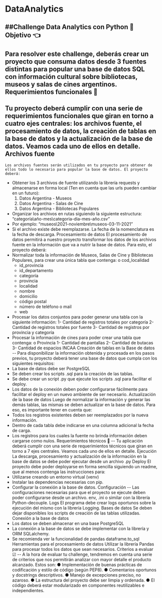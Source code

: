 # DataAnalytics
##Challenge Data Analytics con Python 🚀
Objetivo 👈
---
Para resolver este challenge, deberás crear un proyecto que consuma datos desde 3 fuentes distintas para popular una base de datos SQL con información cultural sobre bibliotecas, museos y salas de cines argentinos.
Requerimientos funcionales 🔎
---
Tu proyecto deberá cumplir con una serie de requerimientos funcionales que giran en torno a cuatro ejes centrales: los archivos fuente, el procesamiento de datos, la creación de tablas en la base de datos y la actualización de la base de datos.
Veamos cada uno de ellos en detalle.
Archivos fuente
---
	Los archivos fuentes serán utilizados en tu proyecto para obtener de ellos todo lo necesario para popular la base de datos. El proyecto deberá:
- Obtener los 3 archivos de fuente utilizando la librería requests y almacenarse en forma local (Ten en cuenta que las urls pueden cambiar en un futuro):
	1.  Datos Argentina - Museos
	2. Datos Argentina - Salas de Cine
	3. Datos Argentina - Bibliotecas Populares
- Organizar los archivos en rutas siguiendo la siguiente estructura: “categoría\año-mes\categoria-dia-mes-año.csv”
- Por ejemplo: “museos\2021-noviembre\museos-03-11-2021”
- Si el archivo existe debe reemplazarse. La fecha de la nomenclatura es la fecha de descarga.
Procesamiento de datos
El procesamiento de datos permitirá a nuestro proyecto transformar los datos de los archivos fuente en la información que va a nutrir la base de datos. Para esto, el proyecto deberá:
- Normalizar toda la información de Museos, Salas de Cine y Bibliotecas Populares, para crear una única tabla que contenga:
o cod_localidad
	- id_provincia
	- id_departamento
	- categoría
	- provincia
	- localidad
	- nombre
	- domicilio
	- código postal
	- número de teléfono o mail
	- web
- Procesar los datos conjuntos para poder generar una tabla con la siguiente información:
1- Cantidad de registros totales por categoría
2- Cantidad de registros totales por fuente
3- Cantidad de registros por provincia y categoría
- Procesar la información de cines para poder crear una tabla que contenga: o Provincia
1- Cantidad de pantallas
2- Cantidad de butacas
3- Cantidad de espacios INCAA
Creación de tablas en la Base de datos
--
Para disponibilizar la información obtenida y procesada en los pasos previos, tu proyecto deberá tener una base de datos que cumpla con los siguientes requisitos:
- La base de datos debe ser PostgreSQL
- Se deben crear los scripts .sql para la creación de las tablas.
- Se debe crear un script .py que ejecute los scripts .sql para facilitar el deploy.
- Los datos de la conexión deben poder configurarse fácilmente para facilitar el deploy en un nuevo ambiente de ser necesario.
Actualización de la base de datos
Luego de normalizar la información y generar las demás tablas, las mismas se deben actualizar en la base de datos. Para eso, es importante tener en cuenta que:
- Todos los registros existentes deben ser reemplazados por la nueva información.
- Dentro de cada tabla debe indicarse en una columna adicional la fecha de carga.
- Los registros para los cuales la fuente no brinda información deben cargarse como nulos.
Requerimientos técnicos 🔧
--
Tu aplicación deberá cumplir con una serie de requerimientos técnicos que giran en torno a 7 ejes centrales. Veamos cada uno de ellos en detalle.
Ejecución
La descarga, procesamiento y actualización de la información en la base de datos se debe poder ejecutar desde un archivo .py
Deploy
El proyecto debe poder deployarse en forma sencilla siguiendo un readme, que al menos contenga las instrucciones para:
- Utilizarse creando un entorno virtual (venv)
- Instalar las dependencias necesarias con pip.
- Configurar la conexión a la base de datos.
Configuración
--
Las configuraciones necesarias para que el proyecto se ejecute deben poder configurarse desde un archivo. env, .ini o similar con la librería Python-decouple.
Logs
El programa debe crear logs oportunos sobre la ejecución del mismo con la librería Logging.
Bases de datos
Se deben dejar disponibles los scripts de creación de las tablas utilizadas.
Conexión a la base de datos
- Los datos se deben almacenar en una base PostgreSQL
- La conexión a la base de datos se debe implementar con la librería y ORM SQLalchemy.
- Se recomienda ver la funcionalidad de pandas dataframe.to_sql
Herramientas para el procesamiento de datos
Utilizar la librería Pandas para procesar todos los datos que sean necesarios.
Criterios a evaluar ☑
--
A la hora de evaluar tu challenge, tendremos en cuenta una serie de criterios que nos permitirán analizar con mayor detalle el producto alcanzado. Estos son:
● Implementación de buenas prácticas de codificación y estilo de código (según PEP8).
● Comentarios oportunos y docstrings descriptivos.
● Manejo de excepciones preciso, no azaroso.
● La estructura del proyecto debe ser limpia y ordenada.
● El código deberá estar modularizado en componentes reutilizables e
independientes.